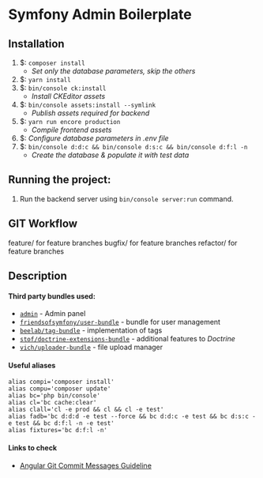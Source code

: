 # Symfony Admin Boilerplate

## Installation
1. $: `composer install`
    * *Set only the database parameters, skip the others*
2. $: `yarn install`
3. $: `bin/console ck:install`
    * *Install CKEditor assets*
4. $: `bin/console assets:install --symlink`
    * *Publish assets required for backend*
5. $: `yarn run encore production`
    * *Compile frontend assets*
6. $: *Configure database parameters in .env file*
6. $: `bin/console d:d:c && bin/console d:s:c && bin/console d:f:l -n`
    * *Create the database & populate it with test data*

## Running the project:
1. Run the backend server using `bin/console server:run` command.

## GIT Workflow
feature/<feature-name> for feature branches
bugfix/<feature-name> for feature branches
refactor/<feature-name> for feature branches

## Description

   #### Third party bundles used:
   * [`admin`](https://symfony.com/doc/master/bundles/EasyAdminBundle/index.html) - Admin panel
   * [`friendsofsymfony/user-bundle`](https://symfony.com/doc/master/bundles/FOSUserBundle/index.html) - bundle for user management
   * [`beelab/tag-bundle`](https://github.com/Bee-Lab/BeelabTagBundle/blob/master/Resources/doc/index.md) - implementation of tags
   * [`stof/doctrine-extensions-bundle`](https://symfony.com/doc/master/bundles/StofDoctrineExtensionsBundle/index.html) - additional features to *Doctrine*
   * [`vich/uploader-bundle`](https://github.com/dustin10/VichUploaderBundle/blob/master/Resources/doc/index.md) - file upload manager
   
   #### Useful aliases
    alias compi='composer install'
    alias compu='composer update'
    alias bc='php bin/console'
    alias cl='bc cache:clear'
    alias clall='cl -e prod && cl && cl -e test'
    alias fadb='bc d:d:d -e test --force && bc d:d:c -e test && bc d:s:c -e test && bc d:f:l -n -e test'
    alias fixtures='bc d:f:l -n'
    
   #### Links to check
   * [Angular Git Commit Messages Guideline](https://github.com/angular/angular.js/blob/master/CONTRIBUTING.md#commit) 